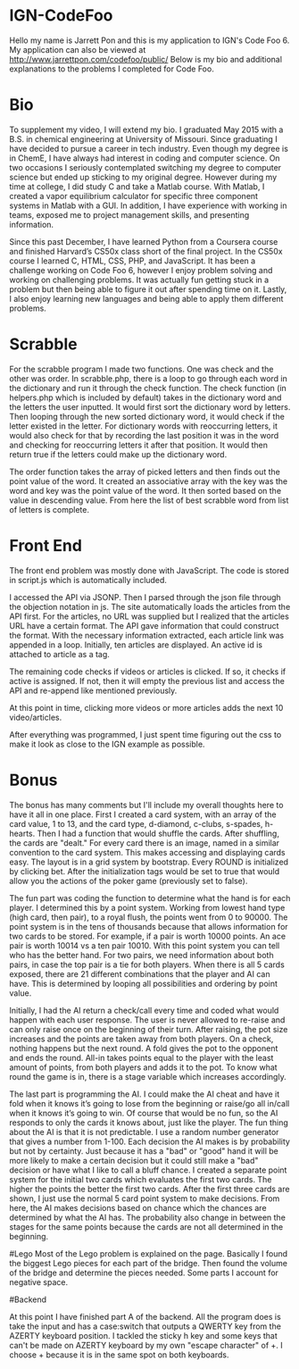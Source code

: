 # IGN-CodeFoo
Hello my name is Jarrett Pon and this is my application to IGN's Code Foo 6. My application can also be viewed at http://www.jarrettpon.com/codefoo/public/ Below is my bio and additional explanations to the problems I completed for Code Foo.

# Bio
To supplement my video, I will extend my bio. I graduated May 2015 with a B.S. in chemical engineering at University of Missouri. Since graduating I have decided to pursue a career in tech industry. Even though my degree is in ChemE, I have always had interest in coding and computer science. On two occasions I seriously contemplated switching my degree to computer science but ended up sticking to my original degree. However during my time at college, I did study C and take a Matlab course. With Matlab, I created a vapor equilibrium calculator for specific three component systems in Matlab with a GUI. In addition, I have experience with working in teams, exposed me to project management skills, and presenting information. 

Since this past December, I have learned Python from a Coursera course and finished Harvard’s CS50x class short of the final project. In the CS50x course I learned C, HTML, CSS, PHP, and JavaScript. It has been a challenge working on Code Foo 6, however I enjoy problem solving and working on challenging problems. It was actually fun getting stuck in a problem but then being able to figure it out after spending time on it. Lastly, I also enjoy learning new languages and being able to apply them different problems.

# Scrabble
For the scrabble program I made two functions. One was check and the other was order. In scrabble.php, there is a loop to go through each word in the dictionary and run it through the check function. The check function (in helpers.php which is included by default) takes in the dictionary word and the letters the user inputted. It would first sort the dictionary word by letters. Then looping through the new sorted dictionary word, it would check if the letter existed in the letter. For dictionary words with reoccurring letters, it would also check for that by recording the last position it was in the word and checking for reoccurring letters it after that position. It would then return true if the letters could make up the dictionary word. 

The order function takes the array of picked letters and then finds out the point value of the word. It created an associative array with the key was the word and key was the point value of the word. It then sorted based on the value in descending value. From here the list of best scrabble word from list of letters is complete. 

# Front End
The front end problem was mostly done with JavaScript. The code is stored in script.js which is automatically included. 

I accessed the API via JSONP. Then I parsed through the json file through the objection notation in js. The site automatically loads the articles from the API first. For the articles, no URL was supplied but I realized that the articles URL have a certain format. The API gave information that could construct the format. With the necessary information extracted, each article link was appended in a loop. Initially, ten articles are displayed. An active id is attached to article as a tag. 

The remaining code checks if videos or articles is clicked. If so, it checks if active is assigned. If not, then it will empty the previous list and access the API and re-append like mentioned previously. 

At this point in time, clicking more videos or more articles adds the next 10 video/articles.

After everything was programmed, I just spent time figuring out the css to make it look as close to the IGN example as possible.

# Bonus
The bonus has many comments but I'll include my overall thoughts here to have it all in one place. First I created a card system, with an array of the card value, 1 to 13, and the card type, d-diamond, c-clubs, s-spades, h-hearts. Then I had a function that would shuffle the cards. After shuffling, the cards are "dealt." For every card there is an image, named in a similar convention to the card system. This makes accessing and displaying cards easy. The layout is in a grid system by bootstrap. Every ROUND is initialized by clicking bet. After the initialization tags would be set to true that would allow you the actions of the poker game (previously set to false). 

The fun part was coding the function to determine what the hand is for each player. I determined this by a point system. Working from lowest hand type (high card, then pair), to a royal flush, the points went from 0 to 90000. The point system is in the tens of thousands because that allows information for two cards to be stored. For example, if a pair is worth 10000 points. An ace pair is worth 10014 vs a ten pair 10010. With this point system you can tell who has the better hand. For two pairs, we need information about both pairs, in case the top pair is a tie for both players. When there is all 5 cards exposed, there are 21 different combinations that the player and AI can have. This is determined by looping all possibilities and ordering by point value.

Initially, I had the AI return a check/call every time and coded what would happen with each user response. The user is never allowed to re-raise and can only raise once on the beginning of their turn. After raising, the pot size increases and the points are taken away from both players. On a check, nothing happens but the next round. A fold gives the pot to the opponent and ends the round. All-in takes points equal to the player with the least amount of points, from both players and adds it to the pot. To know what round the game is in, there is a stage variable which increases accordingly. 

The last part is programming the AI. I could make the AI cheat and have it fold when it knows it’s going to lose from the beginning or raise/go all in/call when it knows it’s going to win. Of course that would be no fun, so the AI responds to only the cards it knows about, just like the player. The fun thing about the AI is that it is not predictable. I use a random number generator that gives a number from 1-100. Each decision the AI makes is by probability but not by certainty. Just because it has a "bad" or "good" hand it will be more likely to make a certain decision but it could still make a "bad" decision or have what I like to call a bluff chance. I created a separate point system for the initial two cards which evaluates the first two cards. The higher the points the better the first two cards. After the first three cards are shown, I just use the normal 5 card point system to make decisions. From here, the AI makes decisions based on chance which the chances are determined by what the AI has. The probability also change in between the stages for the same points because the cards are not all determined in the beginning. 

#Lego 
Most of the Lego problem is explained on the page. Basically I found the biggest Lego pieces for each part of the bridge. Then found the volume of the bridge and determine the pieces needed. Some parts I account for negative space.

#Backend

At this point I have finished part A of the backend. All the program does is take the input and has a case:switch that outputs a QWERTY key from the AZERTY keyboard position. I tackled the sticky h key and some keys that can't be made on AZERTY keyboard by my own "escape character" of +. I choose + because it is in the same spot on both keyboards.
